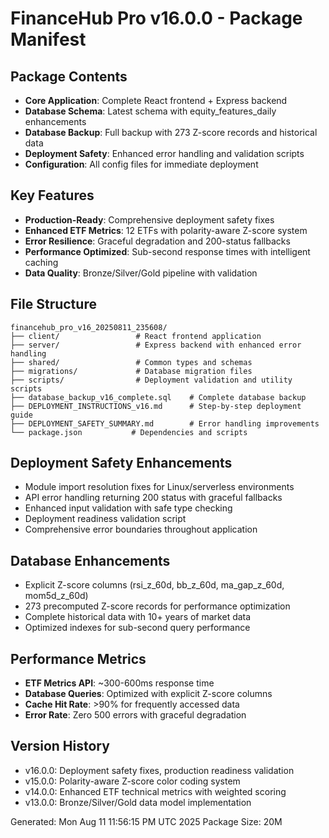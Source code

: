 # FinanceHub Pro v16.0.0 - Package Manifest

## Package Contents
- **Core Application**: Complete React frontend + Express backend
- **Database Schema**: Latest schema with equity_features_daily enhancements
- **Database Backup**: Full backup with 273 Z-score records and historical data
- **Deployment Safety**: Enhanced error handling and validation scripts
- **Configuration**: All config files for immediate deployment

## Key Features
- **Production-Ready**: Comprehensive deployment safety fixes
- **Enhanced ETF Metrics**: 12 ETFs with polarity-aware Z-score system
- **Error Resilience**: Graceful degradation and 200-status fallbacks
- **Performance Optimized**: Sub-second response times with intelligent caching
- **Data Quality**: Bronze/Silver/Gold pipeline with validation

## File Structure
```
financehub_pro_v16_20250811_235608/
├── client/                 # React frontend application
├── server/                 # Express backend with enhanced error handling
├── shared/                 # Common types and schemas
├── migrations/             # Database migration files
├── scripts/                # Deployment validation and utility scripts
├── database_backup_v16_complete.sql    # Complete database backup
├── DEPLOYMENT_INSTRUCTIONS_v16.md      # Step-by-step deployment guide
├── DEPLOYMENT_SAFETY_SUMMARY.md        # Error handling improvements
└── package.json           # Dependencies and scripts
```

## Deployment Safety Enhancements
- Module import resolution fixes for Linux/serverless environments
- API error handling returning 200 status with graceful fallbacks
- Enhanced input validation with safe type checking
- Deployment readiness validation script
- Comprehensive error boundaries throughout application

## Database Enhancements
- Explicit Z-score columns (rsi_z_60d, bb_z_60d, ma_gap_z_60d, mom5d_z_60d)
- 273 precomputed Z-score records for performance optimization
- Complete historical data with 10+ years of market data
- Optimized indexes for sub-second query performance

## Performance Metrics
- **ETF Metrics API**: ~300-600ms response time
- **Database Queries**: Optimized with explicit Z-score columns
- **Cache Hit Rate**: >90% for frequently accessed data
- **Error Rate**: Zero 500 errors with graceful degradation

## Version History
- v16.0.0: Deployment safety fixes, production readiness validation
- v15.0.0: Polarity-aware Z-score color coding system
- v14.0.0: Enhanced ETF technical metrics with weighted scoring
- v13.0.0: Bronze/Silver/Gold data model implementation

Generated: Mon Aug 11 11:56:15 PM UTC 2025
Package Size: 20M
